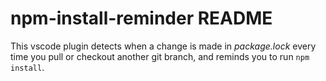 # npm-install-reminder README

This vscode plugin detects when a change is made in _package.lock_ every time you pull or checkout another git branch, and reminds you to run `npm install`.